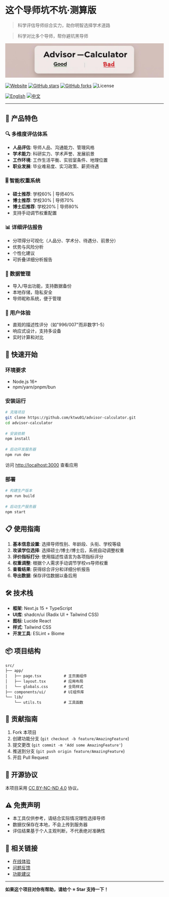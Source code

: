 # 这个导师坑不坑·测算版

> 科学评估导师综合实力，助你明智选择学术道路

> 科学对比多个导师，帮你避坑黑导师

![Banner](assets/Banner-advisor-calculator.png)

[![Website](https://img.shields.io/website?url=https%3A//ktwu01.github.io/advisor-calculator)](https://ktwu01.github.io/advisor-calculator/) 
[![GitHub stars](https://img.shields.io/github/stars/ktwu01/advisor-calculator)](https://github.com/ktwu01/advisor-calculator) 
[![GitHub forks](https://img.shields.io/github/forks/ktwu01/advisor-calculator)](https://github.com/ktwu01/advisor-calculator/fork) 
![License](https://img.shields.io/badge/License-CC%20BY--NC--ND%204.0-lightgrey.svg)

[![English](https://img.shields.io/badge/lang-English-blue.svg)](README.md) [![中文](https://img.shields.io/badge/lang-中文-brown.svg)](README.CN.md)

---

## 🎯 产品特色

### 🔍 多维度评估体系
- **人品评估**: 导师人品、沟通能力、管理风格
- **学术能力**: 科研实力、学术声誉、发展前景  
- **工作环境**: 工作生活平衡、实验室条件、地理位置
- **职业发展**: 毕业难易度、实习政策、薪资待遇

### 🎚️ 智能权重系统
- **硕士推荐**: 学校60% | 导师40%
- **博士推荐**: 学校30% | 导师70%  
- **博士后推荐**: 学校20% | 导师80%
- 支持手动调节权重配置

### 📊 详细评估报告
- 分项得分可视化（人品分、学术分、待遇分、前景分）
- 优势与风险分析
- 个性化建议
- 可折叠详细分析报告

### 💾 数据管理
- 导入/导出功能，支持数据备份
- 本地存储，隐私安全
- 导师昵称系统，便于管理

### 🎨 用户体验
- 直观的描述性评分（如"996/007"而非数字1-5）
- 响应式设计，支持多设备
- 实时计算和对比

## 🚀 快速开始

### 环境要求
- Node.js 16+ 
- npm/yarn/pnpm/bun

### 安装运行

```bash
# 克隆项目
git clone https://github.com/ktwu01/advisor-calculator.git
cd advisor-calculator

# 安装依赖
npm install

# 启动开发服务器
npm run dev
```

访问 [http://localhost:3000](http://localhost:3000) 查看应用

### 部署

```bash
# 构建生产版本
npm run build

# 启动生产服务器
npm start
```

## 📋 使用指南

1. **基本信息设置**: 选择导师性别、年龄段、头衔、学校等级
2. **攻读学位选择**: 选择硕士/博士/博士后，系统自动调整权重
3. **评价指标打分**: 使用描述性语言为各项指标评分
4. **权重调整**: 根据个人需求手动调节学校vs导师权重
5. **查看结果**: 获得综合评分和详细分析报告
6. **导出数据**: 保存评估数据以备后用

## 🛠️ 技术栈

- **框架**: Next.js 15 + TypeScript
- **UI库**: shadcn/ui (Radix UI + Tailwind CSS)
- **图标**: Lucide React
- **样式**: Tailwind CSS
- **开发工具**: ESLint + Biome

## 📦 项目结构

```
src/
├── app/
│   ├── page.tsx          # 主页面组件
│   ├── layout.tsx        # 应用布局
│   └── globals.css       # 全局样式
├── components/ui/        # UI组件库
└── lib/
    └── utils.ts          # 工具函数
```

## 🤝 贡献指南

1. Fork 本项目
2. 创建功能分支 (`git checkout -b feature/AmazingFeature`)
3. 提交更改 (`git commit -m 'Add some AmazingFeature'`)
4. 推送到分支 (`git push origin feature/AmazingFeature`)
5. 开启 Pull Request

## 📄 开源协议

本项目采用 [CC BY-NC-ND 4.0](https://creativecommons.org/licenses/by-nc-nd/4.0/) 协议。

## ⚠️ 免责声明

- 本工具仅供参考，请结合实际情况理性选择导师
- 数据仅保存在本地，不会上传到服务器
- 评估结果基于个人主观判断，不代表绝对准确性

## 🔗 相关链接

- [在线体验](https://ktwu01.github.io/advisor-calculator/)
- [问题反馈](https://github.com/ktwu01/advisor-calculator/issues)
- [功能建议](https://github.com/ktwu01/advisor-calculator/discussions)

---

**如果这个项目对你有帮助，请给个 ⭐ Star 支持一下！**